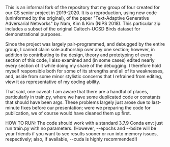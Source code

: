 This is an informal fork of the repository that my group of four created for our CS senior project in 2019-2020. It is a reproduction, using new code (uninformed by the original), of the paper "Text-Adaptive Generative Adversarial Networks" by Nam, Kim & Kim (NIPS 2018). This particular zip includes a subset of the original Caltech-UCSD Birds dataset for demonstrational purposes. 

Since the project was largely pair-programmed, and debugged by the entire group, I cannot claim sole authorship over any one section; however, in addition to contributing to the design, theory and prototyping of every section of this code, I also examined and (in some cases) edited nearly every section of it while doing my share of the debugging. I therefore hold myself responsible both for some of its strengths and all of its weaknesses, and, aside from some minor stylistic concerns that I refrained from editing, view it as representative of my coding ability.

That said, one caveat: I am aware that there are a handful of places, particularly in train.py, where we have some duplicated code or constants that should have been args. These problems largely just arose due to last-minute fixes before our presentation; were we preparing the code for publication, we of course would have cleaned them up first.

HOW TO RUN:
The code should work with a standard 3.7.9 Conda env: just run train.py with no parameters. (However, --epochs and --bsize will be your friends if you want to see results sooner or run into memory issues, respectively; also, if available, --cuda is highly recommended!)
